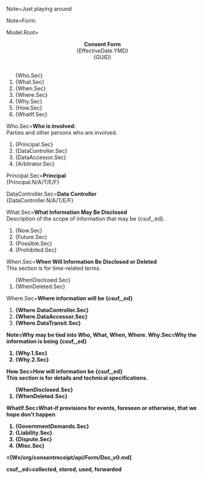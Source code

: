 Note=Just playing around

Note=Form:
  
Model.Root=<center><b>Consent Form</b><br>{EffectiveDate.YMD}<br>{GUID}<br></center><br><ol>{Who.Sec}<li>{What.Sec}<li>{When.Sec}<li>{Where.Sec}<li>{Why.Sec}<li>{How.Sec}<li>{WhatIf.Sec}</ol>

Who.Sec=<b>Who is involved:</b><br>Parties and other persons who are involved.<ol><li>{Principal.Sec}<li>{DataController.Sec}<li>{DataAccessor.Sec}<li>{Arbitrator.Sec}</ol>

Principal.Sec=<b>Principal</b><br>{Principal.N/A/T/E/F}

DataController.Sec=<b>Data Controller</b><br>{DataController.N/A/T/E/F}

What.Sec=<b>What Information May Be Disclosed</b><br>Description of the scope of information that may be {csuf,_ed}.<ol><li>{Now.Sec}<li>{Future.Sec}<li>{Possible.Sec}<li>{Prohibited.Sec}</ol>

When.Sec=<b>When Will Information Be Disclosed or Deleted</b><br>This section is for time-related terms. <ol>{WhenDisclosed.Sec}<li>{WhenDeleted.Sec}</ol>

Where.Sec=<b>Where information will be {csuf,_ed}<ol><li>{Where.DataController.Sec}<li>{Where.DataAccessor.Sec}<li>{Where.DataTransit.Sec}</ol>

Note=Why may be tied into Who, What, When, Where.
Why.Sec=<b>Why the information is being {csuf,_ed}</b><ol><li>{Why.1.Sec}<li>{Why.2.Sec}</ol>

How.Sec=<b>How will information be {csuf,_ed}</b><br>This section is for details and technical specifications. <ol>{WhenDisclosed.Sec}<li>{WhenDeleted.Sec}</ol>

WhatIf.Sec=<b>What-if provisions for events, foreseen or otherwise, that we hope don't happen<ol><li>{GovernmentDemands.Sec}<li>{Liability.Sec}<li>{Dispute.Sec}<li>{Misc.Sec}</ol>

=[Wx/org/consentreceipt/api/Form/Doc_v0.md]  

csuf,_ed=collected, stored, used, forwarded